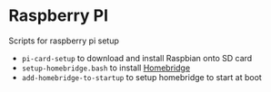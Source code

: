 # Raspberry PI
Scripts for raspberry pi setup

* `pi-card-setup` to download and install Raspbian onto SD card
* `setup-homebridge.bash` to install [Homebridge](https://github.com/nfarina/homebridge)
* `add-homebridge-to-startup` to setup homebridge to start at boot
